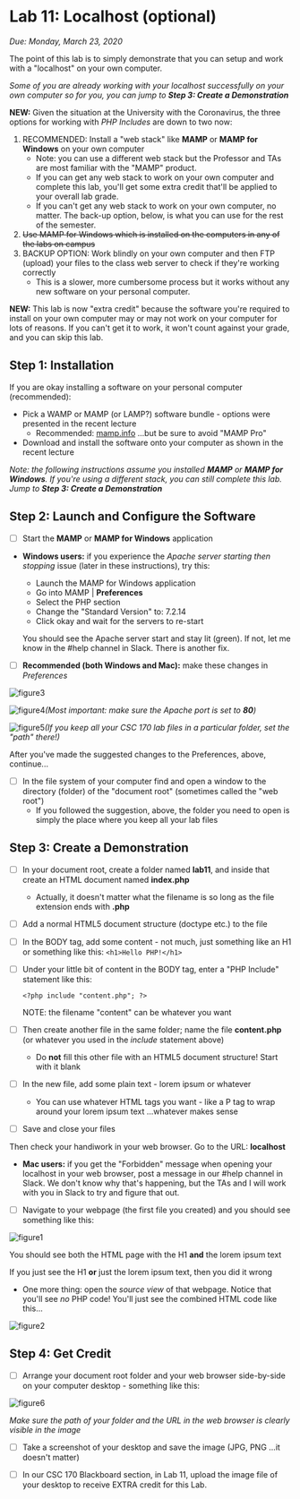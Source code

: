 # Lab 11: Localhost (optional)
*Due: Monday, March 23, 2020*

The point of this lab is to simply demonstrate that you can setup and work with a "localhost" on your own computer. 

*Some of you are already working with your localhost successfully on your own computer so for you, you can jump to **Step 3: Create a Demonstration***

**NEW:** Given the situation at the University with the Coronavirus, the three options for working with *PHP Includes* are down to two now:

1. RECOMMENDED: Install a "web stack" like **MAMP** or **MAMP for Windows** on your own computer
   - Note: you can use a different web stack but the Professor and TAs are most familiar with the "MAMP" product.
   - If you can get any web stack to work on your own computer and complete this lab, you'll get some extra credit that'll be applied to your overall lab grade.
   - If you can't get any web stack to work on your own computer, no matter.  The back-up option, below, is what you can use for the rest of the semester.
2. <s>Use MAMP for Windows which is installed on the computers in any of the labs on campus</s>
3. BACKUP OPTION: Work blindly on your own computer and then FTP (upload) your files to the class web server to check if they're working correctly
   - This is a slower, more cumbersome process but it works without any new software on your personal computer.

**NEW:** This lab is now "extra credit" because the software you're required to install on your own computer may or may not work on your computer for lots of reasons.  If you can't get it to work, it won't count against your grade, and you can skip this lab.

## Step 1: Installation

If you are okay installing a software on your personal computer (recommended):

- Pick a WAMP or MAMP (or LAMP?) software bundle - options were presented in the recent lecture
  - Recommended: [mamp.info](https://www.mamp.info/) ...but be sure to avoid "MAMP Pro"
- Download and install the software onto your computer as shown in the recent lecture

*Note: the following instructions assume you installed **MAMP** or **MAMP for Windows**. If you're using a different stack, you can still complete this lab. Jump to **Step 3: Create a Demonstration***

## Step 2: Launch and Configure the Software

- [ ] Start the **MAMP** or **MAMP for Windows** application

- **Windows users:** if you experience the *Apache server starting then stopping* issue (later in these instructions), try this:

  - Launch the MAMP for Windows application
  - Go into MAMP | **Preferences**
  - Select the PHP section
  - Change the "Standard Version" to: 7.2.14
  - Click okay and wait for the servers to re-start

  You should see the Apache server start and stay lit (green).  If not, let me know in the #help channel in Slack.  There is another fix.

- [ ] **Recommended (both Windows and Mac):** make these changes in *Preferences*

![figure3](media\figure3.png)



![figure4](media\figure4.png)*(Most important: make sure the Apache port is set to **80**)*

![figure5](media\figure5.png)*(If you keep all your CSC 170 lab files in a particular folder, set the "path" there!)*

After you've made the suggested changes to the Preferences, above, continue...

- [ ] In the file system of your computer find and open a window to the directory (folder) of the "document root" (sometimes called the "web root")
  - If you followed the suggestion, above, the folder you need to open is simply the place where you keep all your lab files

## Step 3: Create a Demonstration

- [ ] In your document root, create a folder named **lab11**, and inside that create an HTML document named **index.php** 

  - Actually, it doesn't matter what the filename is so long as the file extension ends with **.php**

- [ ] Add a normal HTML5 document structure (doctype etc.) to the file

- [ ] In the BODY tag, add some content - not much, just something like an H1 or something like this: `<h1>Hello PHP!</h1>`

- [ ] Under your little bit of content in the BODY tag, enter a "PHP Include" statement like this: 

  ```php+HTML
  <?php include "content.php"; ?>
  ```

  NOTE: the filename "content" can be whatever you want

- [ ] Then create another file in the same folder; name the file **content.php** (or whatever you used in the *include* statement above)

  - Do **not** fill this other file with an HTML5 document structure! Start with it blank

- [ ] In the new file, add some plain text - lorem ipsum or whatever
  
  - You can use whatever HTML tags you want - like a P tag to wrap around your lorem ipsum text ...whatever makes sense
  
- [ ] Save and close your files

Then check your handiwork in your web browser.  Go to the URL: **localhost**

- **Mac users:** if you get the  "Forbidden" message when opening your localhost in your web browser, post a message in our #help channel in Slack.  We don't know why that's happening, but the TAs and I will work with you in Slack to try and figure that out.

- [ ] Navigate to your webpage (the first file you created) and you should see something like this:

![figure1](media/figure1.png)

You should see both the HTML page with the H1 **and** the lorem ipsum text

If you just see the H1 **or** just the lorem ipsum text, then you did it wrong

- One more thing: open the *source view* of that webpage.  Notice that you'll see *no* PHP code!  You'll just see the combined HTML code like this...

![figure2](media/figure2.png)

## Step 4: Get Credit

- [ ] Arrange your document root folder and your web browser side-by-side on your computer desktop - something like this:

![figure6](media\figure6.png)

*Make sure the path of your folder and the URL in the web browser is clearly visible in the image*

- [ ] Take a screenshot of your desktop and save the image (JPG, PNG ...it doesn't matter)
- [ ] In our CSC 170 Blackboard section, in Lab 11, upload the image file of your desktop to receive EXTRA credit for this Lab.

